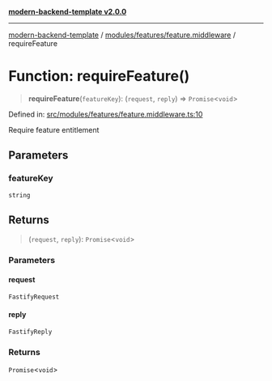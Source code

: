 [**modern-backend-template v2.0.0**](../../../../README.md)

***

[modern-backend-template](../../../../modules.md) / [modules/features/feature.middleware](../README.md) / requireFeature

# Function: requireFeature()

> **requireFeature**(`featureKey`): (`request`, `reply`) => `Promise`\<`void`\>

Defined in: [src/modules/features/feature.middleware.ts:10](https://github.com/maemreyo/saas-4cus-nodejs/blob/2a5b3f3aa11335dfa561e80e1feabb8e6084261e/src/modules/features/feature.middleware.ts#L10)

Require feature entitlement

## Parameters

### featureKey

`string`

## Returns

> (`request`, `reply`): `Promise`\<`void`\>

### Parameters

#### request

`FastifyRequest`

#### reply

`FastifyReply`

### Returns

`Promise`\<`void`\>
